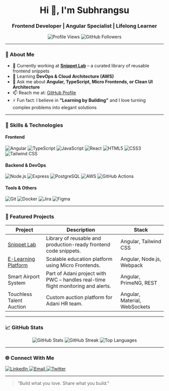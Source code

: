 <h1 align="center">Hi 👋, I'm Subhrangsu</h1>
<h3 align="center">Frontend Developer | Angular Specialist | Lifelong Learner</h3>

<p align="center">
  <img src="https://komarev.com/ghpvc/?username=Subhrangsu90&label=Profile%20views&color=0e75b6&style=flat" alt="Profile Views" />
  <img src="https://img.shields.io/github/followers/Subhrangsu90?label=Followers&style=social" alt="GitHub Followers" />
</p>

---

### 🌟 About Me
- 🚀 Currently working at **[Snippet Lab](https://github.com/Subhrangsu90/snippet-lab)** – a curated library of reusable frontend snippets  
- 🌱 Learning **DevOps & Cloud Architecture (AWS)**  
- 💬 Ask me about **Angular, TypeScript, Micro Frontends, or Clean UI Architecture**  
- 📫 Reach me at: [GitHub Profile](https://github.com/Subhrangsu90)  
- ⚡ Fun fact: I believe in **"Learning by Building"** and I love turning complex problems into elegant solutions  

---

### 🧠 Skills & Technologies
#### Frontend
![Angular](https://img.shields.io/badge/Angular-DD0031?style=for-the-badge&logo=angular&logoColor=white)
![TypeScript](https://img.shields.io/badge/TypeScript-007ACC?style=for-the-badge&logo=typescript&logoColor=white)
![JavaScript](https://img.shields.io/badge/JavaScript-F7DF1E?style=for-the-badge&logo=javascript&logoColor=black)
![React](https://img.shields.io/badge/React-61DAFB?style=for-the-badge&logo=react&logoColor=black)
![HTML5](https://img.shields.io/badge/HTML5-E34F26?style=for-the-badge&logo=html5&logoColor=white)
![CSS3](https://img.shields.io/badge/CSS3-1572B6?style=for-the-badge&logo=css3&logoColor=white)
![Tailwind CSS](https://img.shields.io/badge/Tailwind_CSS-38B2AC?style=for-the-badge&logo=tailwind-css&logoColor=white)

#### Backend & DevOps
![Node.js](https://img.shields.io/badge/Node.js-339933?style=for-the-badge&logo=nodedotjs&logoColor=white)
![Express](https://img.shields.io/badge/Express.js-404D59?style=for-the-badge)
![PostgreSQL](https://img.shields.io/badge/PostgreSQL-316192?style=for-the-badge&logo=postgresql&logoColor=white)
![AWS](https://img.shields.io/badge/AWS-232F3E?style=for-the-badge&logo=amazonaws&logoColor=white)
![GitHub Actions](https://img.shields.io/badge/GitHub_Actions-2088FF?style=for-the-badge&logo=github-actions&logoColor=white)

#### Tools & Others
![Git](https://img.shields.io/badge/Git-F05032?style=for-the-badge&logo=git&logoColor=white)
![Docker](https://img.shields.io/badge/Docker-2496ED?style=for-the-badge&logo=docker&logoColor=white)
![Jira](https://img.shields.io/badge/Jira-0052CC?style=for-the-badge&logo=jira&logoColor=white)
![Figma](https://img.shields.io/badge/Figma-000000?style=for-the-badge&logo=figma&logoColor=white)

---

### 🧩 Featured Projects
| Project | Description | Stack |
|--------|-------------|-------|
| [Snippet Lab](https://github.com/Subhrangsu90/snippet-lab) | Library of reusable and production-ready frontend code snippets. | Angular, Tailwind CSS |
| [E-Learning Platform](https://github.com/Subhrangsu90/Angular-MFE-Setup-with-Native-Federation-Standalone) | Scalable education platform using Micro Frontends. | Angular, Node.js, Webpack |
| Smart Airport System | Part of Adani project with PWC – handles real-time flight monitoring and alerts. | Angular, PrimeNG, REST |
| Touchless Talent Auction | Custom auction platform for Adani HR team. | Angular, Material, WebSockets |

---

### 📈 GitHub Stats
<p align="center">
  <img src="https://github-readme-stats.vercel.app/api?username=Subhrangsu90&show_icons=true&theme=radical" alt="GitHub Stats" />
  <img src="https://github-readme-streak-stats.herokuapp.com/?user=Subhrangsu90&theme=radical" alt="GitHub Streak" />
  <img src="https://github-readme-stats.vercel.app/api/top-langs/?username=Subhrangsu90&layout=compact&theme=radical" alt="Top Languages" />
</p>

---

### 🌐 Connect With Me
<p align="left">
  <a href="https://linkedin.com/in/your-profile" target="_blank">
    <img src="https://img.shields.io/badge/LinkedIn-0A66C2?style=for-the-badge&logo=linkedin&logoColor=white" alt="LinkedIn" />
  </a>
  <a href="mailto:your.email@example.com" target="_blank">
    <img src="https://img.shields.io/badge/Email-D14836?style=for-the-badge&logo=gmail&logoColor=white" alt="Email" />
  </a>
  <a href="https://twitter.com/your-profile" target="_blank">
    <img src="https://img.shields.io/badge/Twitter-1DA1F2?style=for-the-badge&logo=twitter&logoColor=white" alt="Twitter" />
  </a>
</p>

---

> “Build what you love. Share what you build.”